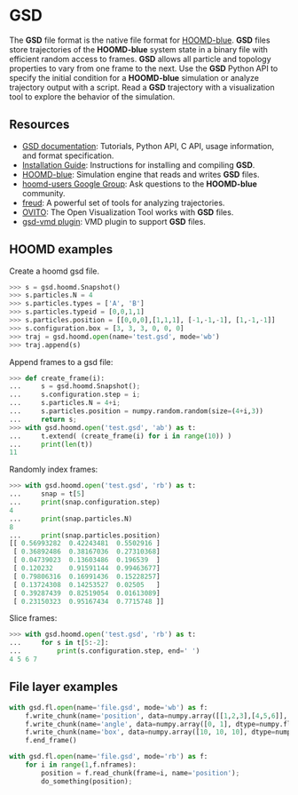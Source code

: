 # GSD

The **GSD** file format is the native file format for [HOOMD-blue](https://glotzerlab.engin.umich.edu/hoomd-blue/).
**GSD** files store trajectories of the **HOOMD-blue** system state in a binary file with efficient random access to
frames. **GSD** allows all particle and topology properties to vary from one frame to the next. Use the **GSD** Python
API to specify the initial condition for a **HOOMD-blue** simulation or analyze trajectory output with a script. Read a
**GSD** trajectory with a visualization tool to explore the behavior of the simulation.

## Resources

* [GSD documentation](http://gsd.readthedocs.io): Tutorials, Python API, C API, usage information, and format
  specification.
* [Installation Guide](INSTALLING.rst): Instructions for installing and compiling **GSD**.
* [HOOMD-blue](https://glotzerlab.engin.umich.edu/hoomd-blue/): Simulation engine that reads and writes **GSD** files.
* [hoomd-users Google Group](https://groups.google.com/d/forum/hoomd-users):
  Ask questions to the **HOOMD-blue** community.
* [freud](https://freud.readthedocs.io): A powerful set of tools for analyzing trajectories.
* [OVITO](https://www.ovito.org/): The Open Visualization Tool works with **GSD** files.
* [gsd-vmd plugin](https://github.com/mphoward/gsd-vmd): VMD plugin to support **GSD** files.

## HOOMD examples

Create a hoomd gsd file.
```python
>>> s = gsd.hoomd.Snapshot()
>>> s.particles.N = 4
>>> s.particles.types = ['A', 'B']
>>> s.particles.typeid = [0,0,1,1]
>>> s.particles.position = [[0,0,0],[1,1,1], [-1,-1,-1], [1,-1,-1]]
>>> s.configuration.box = [3, 3, 3, 0, 0, 0]
>>> traj = gsd.hoomd.open(name='test.gsd', mode='wb')
>>> traj.append(s)
```

Append frames to a gsd file:
```python
>>> def create_frame(i):
...     s = gsd.hoomd.Snapshot();
...     s.configuration.step = i;
...     s.particles.N = 4+i;
...     s.particles.position = numpy.random.random(size=(4+i,3))
...     return s;
>>> with gsd.hoomd.open('test.gsd', 'ab') as t:
...     t.extend( (create_frame(i) for i in range(10)) )
...     print(len(t))
11
```

Randomly index frames:
```python
>>> with gsd.hoomd.open('test.gsd', 'rb') as t:
...     snap = t[5]
...     print(snap.configuration.step)
4
...     print(snap.particles.N)
8
...     print(snap.particles.position)
[[ 0.56993282  0.42243481  0.5502916 ]
 [ 0.36892486  0.38167036  0.27310368]
 [ 0.04739023  0.13603486  0.196539  ]
 [ 0.120232    0.91591144  0.99463677]
 [ 0.79806316  0.16991436  0.15228257]
 [ 0.13724308  0.14253527  0.02505   ]
 [ 0.39287439  0.82519054  0.01613089]
 [ 0.23150323  0.95167434  0.7715748 ]]
```

Slice frames:
```python
>>> with gsd.hoomd.open('test.gsd', 'rb') as t:
...     for s in t[5:-2]:
...         print(s.configuration.step, end=' ')
4 5 6 7
```

## File layer examples

```python
with gsd.fl.open(name='file.gsd', mode='wb') as f:
    f.write_chunk(name='position', data=numpy.array([[1,2,3],[4,5,6]], dtype=numpy.float32));
    f.write_chunk(name='angle', data=numpy.array([0, 1], dtype=numpy.float32));
    f.write_chunk(name='box', data=numpy.array([10, 10, 10], dtype=numpy.float32));
    f.end_frame()
```

```python
with gsd.fl.open(name='file.gsd', mode='rb') as f:
    for i in range(1,f.nframes):
        position = f.read_chunk(frame=i, name='position');
        do_something(position);
```

